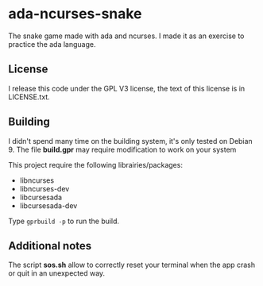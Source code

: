 # ada-ncurses-snake
The snake game made with ada and ncurses. I made it as an exercise to practice the ada language.

## License
I release this code under the GPL V3 license, the text of this license is in LICENSE.txt.

## Building
I didn't spend many time on the building system, it's only tested on Debian 9. The file **build.gpr** may require modification to work on your system

This project require the following librairies/packages:
- libncurses
- libncurses-dev
- libcursesada
- libcursesada-dev

Type `gprbuild -p` to run the build.

## Additional notes
The script **sos.sh** allow to correctly reset your terminal when the app crash or quit in an unexpected way.

